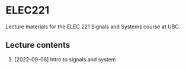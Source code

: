 # ELEC221
Lecture materials for the ELEC 221 Signals and Systems course at UBC. 

## Lecture contents

1. [2022-09-08] Intro to signals and system
